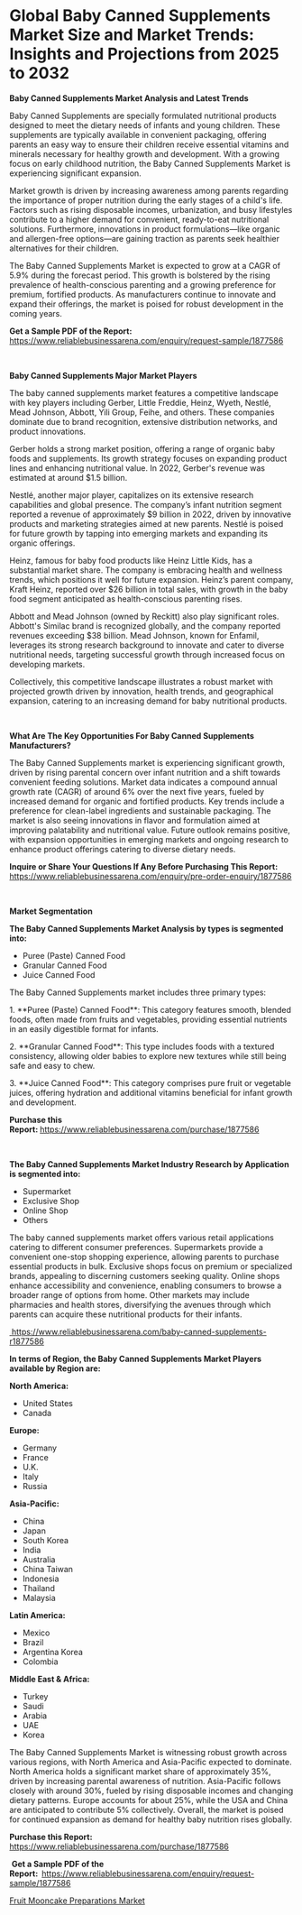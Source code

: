 <p><h1>Global Baby Canned Supplements Market Size and Market Trends: Insights and Projections from 2025 to 2032</h1></p><p><strong>Baby Canned Supplements Market Analysis and Latest Trends</strong></p>
<p><p>Baby Canned Supplements are specially formulated nutritional products designed to meet the dietary needs of infants and young children. These supplements are typically available in convenient packaging, offering parents an easy way to ensure their children receive essential vitamins and minerals necessary for healthy growth and development. With a growing focus on early childhood nutrition, the Baby Canned Supplements Market is experiencing significant expansion.</p><p>Market growth is driven by increasing awareness among parents regarding the importance of proper nutrition during the early stages of a child's life. Factors such as rising disposable incomes, urbanization, and busy lifestyles contribute to a higher demand for convenient, ready-to-eat nutritional solutions. Furthermore, innovations in product formulations—like organic and allergen-free options—are gaining traction as parents seek healthier alternatives for their children.</p><p>The Baby Canned Supplements Market is expected to grow at a CAGR of 5.9% during the forecast period. This growth is bolstered by the rising prevalence of health-conscious parenting and a growing preference for premium, fortified products. As manufacturers continue to innovate and expand their offerings, the market is poised for robust development in the coming years.</p></p>
<p><strong>Get a Sample PDF of the Report:&nbsp;</strong> <a href="https://www.reliablebusinessarena.com/enquiry/request-sample/1877586?utm_campaign=2206&utm_medium=2&utm_source=Github&utm_content=ia&utm_term=07042025&utm_id=baby-canned-supplements">https://www.reliablebusinessarena.com/enquiry/request-sample/1877586</a></p>
<p>&nbsp;</p>
<p><strong>Baby Canned Supplements Major Market Players</strong></p>
<p><p>The baby canned supplements market features a competitive landscape with key players including Gerber, Little Freddie, Heinz, Wyeth, Nestlé, Mead Johnson, Abbott, Yili Group, Feihe, and others. These companies dominate due to brand recognition, extensive distribution networks, and product innovations.</p><p>Gerber holds a strong market position, offering a range of organic baby foods and supplements. Its growth strategy focuses on expanding product lines and enhancing nutritional value. In 2022, Gerber's revenue was estimated at around $1.5 billion.</p><p>Nestlé, another major player, capitalizes on its extensive research capabilities and global presence. The company’s infant nutrition segment reported a revenue of approximately $9 billion in 2022, driven by innovative products and marketing strategies aimed at new parents. Nestlé is poised for future growth by tapping into emerging markets and expanding its organic offerings.</p><p>Heinz, famous for baby food products like Heinz Little Kids, has a substantial market share. The company is embracing health and wellness trends, which positions it well for future expansion. Heinz’s parent company, Kraft Heinz, reported over $26 billion in total sales, with growth in the baby food segment anticipated as health-conscious parenting rises.</p><p>Abbott and Mead Johnson (owned by Reckitt) also play significant roles. Abbott's Similac brand is recognized globally, and the company reported revenues exceeding $38 billion. Mead Johnson, known for Enfamil, leverages its strong research background to innovate and cater to diverse nutritional needs, targeting successful growth through increased focus on developing markets.</p><p>Collectively, this competitive landscape illustrates a robust market with projected growth driven by innovation, health trends, and geographical expansion, catering to an increasing demand for baby nutritional products.</p></p>
<p>&nbsp;</p>
<p><strong>What Are The Key Opportunities For Baby Canned Supplements Manufacturers?</strong></p>
<p><p>The Baby Canned Supplements market is experiencing significant growth, driven by rising parental concern over infant nutrition and a shift towards convenient feeding solutions. Market data indicates a compound annual growth rate (CAGR) of around 6% over the next five years, fueled by increased demand for organic and fortified products. Key trends include a preference for clean-label ingredients and sustainable packaging. The market is also seeing innovations in flavor and formulation aimed at improving palatability and nutritional value. Future outlook remains positive, with expansion opportunities in emerging markets and ongoing research to enhance product offerings catering to diverse dietary needs.</p></p>
<p><strong>Inquire or Share Your Questions If Any Before Purchasing This Report:</strong> <a href="https://www.reliablebusinessarena.com/enquiry/pre-order-enquiry/1877586?utm_campaign=2206&utm_medium=2&utm_source=Github&utm_content=ia&utm_term=07042025&utm_id=baby-canned-supplements">https://www.reliablebusinessarena.com/enquiry/pre-order-enquiry/1877586</a></p>
<p>&nbsp;</p>
<p><strong>Market Segmentation</strong></p>
<p><strong>The Baby Canned Supplements Market Analysis by types is segmented into:</strong></p>
<p><ul><li>Puree (Paste) Canned Food</li><li>Granular Canned Food</li><li>Juice Canned Food</li></ul></p>
<p><p>The Baby Canned Supplements market includes three primary types: </p><p>1. **Puree (Paste) Canned Food**: This category features smooth, blended foods, often made from fruits and vegetables, providing essential nutrients in an easily digestible format for infants. </p><p>2. **Granular Canned Food**: This type includes foods with a textured consistency, allowing older babies to explore new textures while still being safe and easy to chew. </p><p>3. **Juice Canned Food**: This category comprises pure fruit or vegetable juices, offering hydration and additional vitamins beneficial for infant growth and development.</p></p>
<p><strong>Purchase this Report:&nbsp;</strong><a href="https://www.reliablebusinessarena.com/purchase/1877586?utm_campaign=2206&utm_medium=2&utm_source=Github&utm_content=ia&utm_term=07042025&utm_id=baby-canned-supplements">https://www.reliablebusinessarena.com/purchase/1877586</a></p>
<p>&nbsp;</p>
<p><strong>The Baby Canned Supplements Market Industry Research by Application is segmented into:</strong></p>
<p><ul><li>Supermarket</li><li>Exclusive Shop</li><li>Online Shop</li><li>Others</li></ul></p>
<p><p>The baby canned supplements market offers various retail applications catering to different consumer preferences. Supermarkets provide a convenient one-stop shopping experience, allowing parents to purchase essential products in bulk. Exclusive shops focus on premium or specialized brands, appealing to discerning customers seeking quality. Online shops enhance accessibility and convenience, enabling consumers to browse a broader range of options from home. Other markets may include pharmacies and health stores, diversifying the avenues through which parents can acquire these nutritional products for their infants.</p></p>
<p><a href="https://www.reliablebusinessarena.com/baby-canned-supplements-r1877586?utm_campaign=2206&utm_medium=2&utm_source=Github&utm_content=ia&utm_term=07042025&utm_id=baby-canned-supplements">&nbsp;https://www.reliablebusinessarena.com/baby-canned-supplements-r1877586</a></p>
<p><strong>In terms of Region, the Baby Canned Supplements Market Players available by Region are:</strong></p>
<p>
    <p> <strong> North America: </strong>
        <ul>
            <li>United States</li>
            <li>Canada</li>
        </ul>
        </p> 
    <p> <strong> Europe: </strong>
        <ul>
            <li>Germany</li>
            <li>France</li>
            <li>U.K.</li>
            <li>Italy</li>
            <li>Russia</li>
        </ul>
        </p> 
    <p> <strong> Asia-Pacific: </strong>
        <ul>
            <li>China</li>
            <li>Japan</li>
            <li>South Korea</li>
            <li>India</li>
            <li>Australia</li>
            <li>China Taiwan</li>
            <li>Indonesia</li>
            <li>Thailand</li>
            <li>Malaysia</li>
        </ul>
        </p> 
    <p> <strong> Latin America: </strong>
        <ul>
            <li>Mexico</li>
            <li>Brazil</li>
            <li>Argentina Korea</li>
            <li>Colombia</li>
        </ul>
        </p> 
    <p> <strong> Middle East & Africa: </strong>
        <ul>
            <li>Turkey</li>
            <li>Saudi</li>
            <li>Arabia</li>
            <li>UAE</li>
            <li>Korea</li>
        </ul>
    </p>
    </p>
<p><p>The Baby Canned Supplements Market is witnessing robust growth across various regions, with North America and Asia-Pacific expected to dominate. North America holds a significant market share of approximately 35%, driven by increasing parental awareness of nutrition. Asia-Pacific follows closely with around 30%, fueled by rising disposable incomes and changing dietary patterns. Europe accounts for about 25%, while the USA and China are anticipated to contribute 5% collectively. Overall, the market is poised for continued expansion as demand for healthy baby nutrition rises globally.</p></p>
<p><strong>Purchase this Report: </strong><a href="https://www.reliablebusinessarena.com/purchase/1877586?utm_campaign=2206&utm_medium=2&utm_source=Github&utm_content=ia&utm_term=07042025&utm_id=baby-canned-supplements">https://www.reliablebusinessarena.com/purchase/1877586</a></p>
<p>&nbsp;<strong>Get a Sample PDF of the Report:&nbsp;&nbsp;</strong><a href="https://www.reliablebusinessarena.com/enquiry/request-sample/1877586?utm_campaign=2206&utm_medium=2&utm_source=Github&utm_content=ia&utm_term=07042025&utm_id=baby-canned-supplements">https://www.reliablebusinessarena.com/enquiry/request-sample/1877586</a></p>
<p><strong></strong></p>
<p><p><a href="https://github.com/joannesouthgate/Market-Research-Report-List-6/blob/main/fruit-mooncake-preparations-market.md?utm_campaign=2206&utm_medium=2&utm_source=Github&utm_content=ia&utm_term=07042025&utm_id=baby-canned-supplements">Fruit Mooncake Preparations Market</a></p></p>